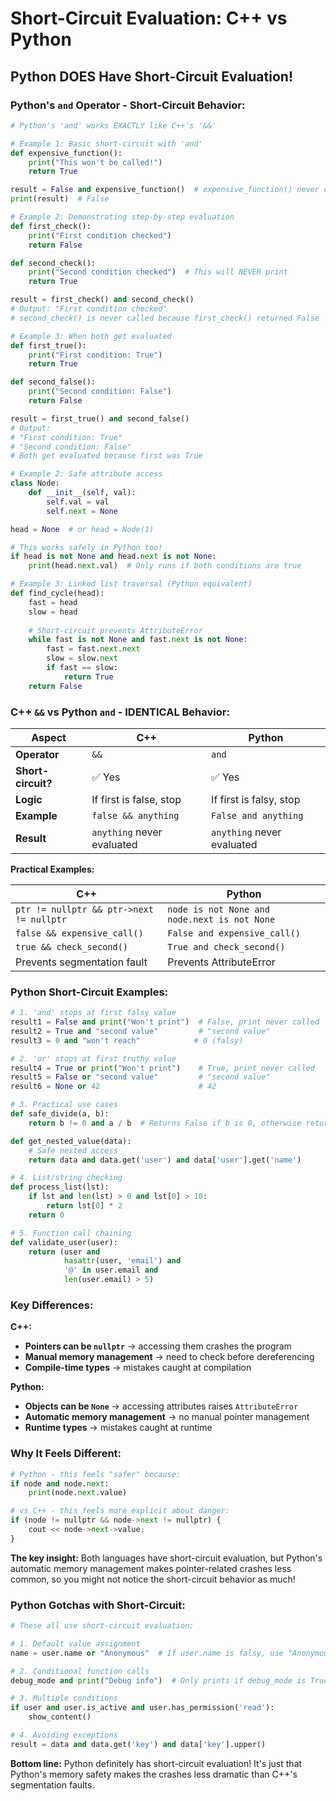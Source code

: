 # Short-Circuit Evaluation: C++ vs Python

## Python DOES Have Short-Circuit Evaluation!

### Python's `and` Operator - Short-Circuit Behavior:
```python
# Python's 'and' works EXACTLY like C++'s '&&'

# Example 1: Basic short-circuit with 'and'
def expensive_function():
    print("This won't be called!")
    return True

result = False and expensive_function()  # expensive_function() never called
print(result)  # False

# Example 2: Demonstrating step-by-step evaluation
def first_check():
    print("First condition checked")
    return False

def second_check():
    print("Second condition checked")  # This will NEVER print
    return True

result = first_check() and second_check()
# Output: "First condition checked"
# second_check() is never called because first_check() returned False

# Example 3: When both get evaluated
def first_true():
    print("First condition: True")
    return True

def second_false():
    print("Second condition: False")
    return False

result = first_true() and second_false()
# Output: 
# "First condition: True"
# "Second condition: False"
# Both get evaluated because first was True

# Example 2: Safe attribute access
class Node:
    def __init__(self, val):
        self.val = val
        self.next = None

head = None  # or head = Node(1)

# This works safely in Python too!
if head is not None and head.next is not None:
    print(head.next.val)  # Only runs if both conditions are true

# Example 3: Linked list traversal (Python equivalent)
def find_cycle(head):
    fast = head
    slow = head
    
    # Short-circuit prevents AttributeError
    while fast is not None and fast.next is not None:
        fast = fast.next.next
        slow = slow.next
        if fast == slow:
            return True
    return False
```

### C++ `&&` vs Python `and` - IDENTICAL Behavior:

| **Aspect** | **C++** | **Python** |
|------------|---------|-------------|
| **Operator** | `&&` | `and` |
| **Short-circuit?** | ✅ Yes | ✅ Yes |
| **Logic** | If first is false, stop | If first is falsy, stop |
| **Example** | `false && anything` | `False and anything` |
| **Result** | `anything` never evaluated | `anything` never evaluated |

**Practical Examples:**

| **C++** | **Python** |
|---------|-------------|
| `ptr != nullptr && ptr->next != nullptr` | `node is not None and node.next is not None` |
| `false && expensive_call()` | `False and expensive_call()` |
| `true && check_second()` | `True and check_second()` |
| Prevents segmentation fault | Prevents AttributeError |

### Python Short-Circuit Examples:
```python
# 1. 'and' stops at first falsy value
result1 = False and print("Won't print")  # False, print never called
result2 = True and "second value"         # "second value"
result3 = 0 and "won't reach"            # 0 (falsy)

# 2. 'or' stops at first truthy value  
result4 = True or print("Won't print")    # True, print never called
result5 = False or "second value"         # "second value" 
result6 = None or 42                      # 42

# 3. Practical use cases
def safe_divide(a, b):
    return b != 0 and a / b  # Returns False if b is 0, otherwise returns division

def get_nested_value(data):
    # Safe nested access
    return data and data.get('user') and data['user'].get('name')

# 4. List/string checking
def process_list(lst):
    if lst and len(lst) > 0 and lst[0] > 10:
        return lst[0] * 2
    return 0

# 5. Function call chaining
def validate_user(user):
    return (user and 
            hasattr(user, 'email') and 
            '@' in user.email and
            len(user.email) > 5)
```

### Key Differences:

**C++:**
- **Pointers can be `nullptr`** → accessing them crashes the program
- **Manual memory management** → need to check before dereferencing
- **Compile-time types** → mistakes caught at compilation

**Python:**
- **Objects can be `None`** → accessing attributes raises `AttributeError`
- **Automatic memory management** → no manual pointer management
- **Runtime types** → mistakes caught at runtime

### Why It Feels Different:

```python
# Python - this feels "safer" because:
if node and node.next:
    print(node.next.value)

# vs C++ - this feels more explicit about danger:
if (node != nullptr && node->next != nullptr) {
    cout << node->next->value;
}
```

**The key insight:** Both languages have short-circuit evaluation, but Python's automatic memory management makes pointer-related crashes less common, so you might not notice the short-circuit behavior as much!

### Python Gotchas with Short-Circuit:
```python
# These all use short-circuit evaluation:

# 1. Default value assignment
name = user.name or "Anonymous"  # If user.name is falsy, use "Anonymous"

# 2. Conditional function calls
debug_mode and print("Debug info")  # Only prints if debug_mode is True

# 3. Multiple conditions
if user and user.is_active and user.has_permission('read'):
    show_content()

# 4. Avoiding exceptions
result = data and data.get('key') and data['key'].upper()
```

**Bottom line:** Python definitely has short-circuit evaluation! It's just that Python's memory safety makes the crashes less dramatic than C++'s segmentation faults. 